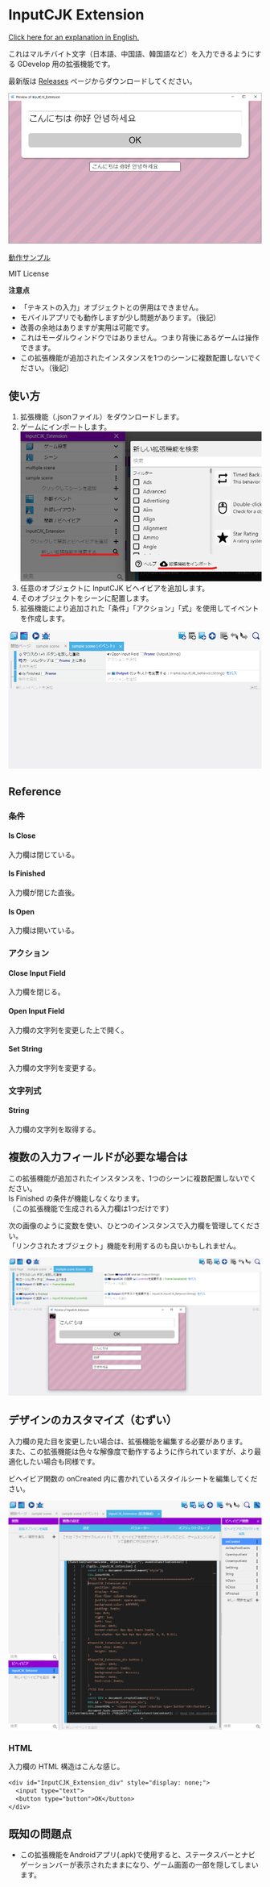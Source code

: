 # InputCJK Extension
[Click here for an explanation in English.](https://github.com/PANDAKO-GitHub/InputCJK_Extension/)

これはマルチバイト文字（日本語、中国語、韓国語など）を入力できるようにする GDevelop 用の拡張機能です。

最新版は [Releases](https://github.com/PANDAKO-GitHub/InputCJK_Extension/releases) ページからダウンロードしてください。

![](https://github.com/PANDAKO-GitHub/InputCJK_Extension/blob/main/images/img01.png)

[動作サンプル](https://pandako-github.github.io/InputCJK_Extension/)

MIT License

**注意点**
- 「テキストの入力」オブジェクトとの併用はできません。
- モバイルアプリでも動作しますが少し問題があります。（後記）
- 改善の余地はありますが実用は可能です。
- これはモーダルウィンドウではありません。つまり背後にあるゲームは操作できます。
- この拡張機能が追加されたインスタンスを1つのシーンに複数配置しないでください。（後記）

## 使い方
1. 拡張機能（.jsonファイル）をダウンロードします。
2. ゲームにインポートします。  
![](https://github.com/PANDAKO-GitHub/InputCJK_Extension/blob/main/images/img09.png)
3. 任意のオブジェクトに InputCJK ビヘイビアを追加します。
4. そのオブジェクトをシーンに配置します。
5. 拡張機能により追加された「条件」「アクション」「式」を使用してイベントを作成します。

![](https://github.com/PANDAKO-GitHub/InputCJK_Extension/blob/main/images/img04.png)

## Reference

### 条件

#### Is Close
入力欄は閉じている。

#### Is Finished
入力欄が閉じた直後。

#### Is Open
入力欄は開いている。

### アクション

#### Close Input Field
入力欄を閉じる。

#### Open Input Field
入力欄の文字列を変更した上で開く。

#### Set String
入力欄の文字列を変更する。

### 文字列式

#### String
入力欄の文字列を取得する。

## 複数の入力フィールドが必要な場合は
この拡張機能が追加されたインスタンスを、1つのシーンに複数配置しないでください。  
Is Finished の条件が機能しなくなります。  
（この拡張機能で生成される入力欄は1つだけです）

次の画像のように変数を使い、ひとつのインスタンスで入力欄を管理してください。  
「リンクされたオブジェクト」機能を利用するのも良いかもしれません。

![](https://github.com/PANDAKO-GitHub/InputCJK_Extension/blob/main/images/img07.png)

## デザインのカスタマイズ（むずい）
入力欄の見た目を変更したい場合は、拡張機能を編集する必要があります。  
また、この拡張機能は色々な解像度で動作するように作られていますが、より最適化したい場合も同様です。

ビヘイビア関数の onCreated 内に書かれているスタイルシートを編集してください。

![](https://github.com/PANDAKO-GitHub/InputCJK_Extension/blob/main/images/img05.png)

### HTML
入力欄の HTML 構造はこんな感じ。
```
<div id="InputCJK_Extension_div" style="display: none;">
  <input type="text">
  <button type="button">OK</button>
</div>
```

## 既知の問題点
- この拡張機能をAndroidアプリ(.apk)で使用すると、ステータスバーとナビゲーションバーが表示されたままになり、ゲーム画面の一部を隠してしまいます。

